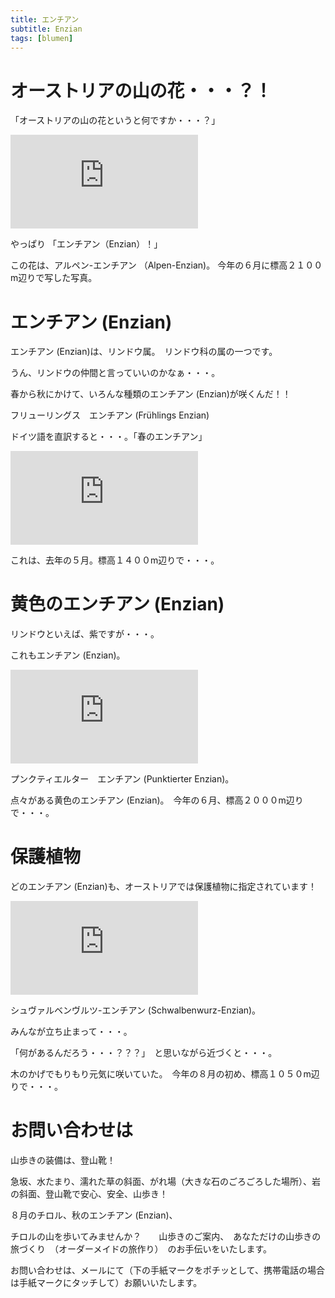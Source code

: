 ```yaml
---
title: エンチアン
subtitle: Enzian
tags: [blumen]
---
```


# オーストリアの山の花・・・？！

「オーストリアの山の花というと何ですか・・・？」

![20240622alpenenzian](https://piwigo.schickl.de/i.php?/upload/2024/08/22/20240822080033-ce1e09a8-me.jpg)

やっぱり 「エンチアン（Enzian）！」　

この花は、アルペン-エンチアン （Alpen-Enzian)。 今年の６月に標高２１００m辺りで写した写真。


# エンチアン (Enzian)

エンチアン (Enzian)は、リンドウ属。　リンドウ科の属の一つです。

うん、リンドウの仲間と言っていいのかなぁ・・・。

春から秋にかけて、いろんな種類のエンチアン (Enzian)が咲くんだ！！

フリューリングス　エンチアン (Frühlings Enzian)

ドイツ語を直訳すると・・・。「春のエンチアン」

![fruehlingsenzian](https://piwigo.schickl.de/i.php?/upload/2024/01/18/20240118184516-064cad4a-me.jpg)

これは、去年の５月。標高１４００m辺りで・・・。


# 黄色のエンチアン (Enzian)

リンドウといえば、紫ですが・・・。

これもエンチアン (Enzian)。

![punktierter-enzian](https://piwigo.schickl.de/i.php?/upload/2024/06/27/20240627143931-fac74bc7-me.jpg)

プンクティエルター　エンチアン (Punktierter Enzian)。

点々がある黄色のエンチアン (Enzian)。　今年の６月、標高２０００m辺りで・・・。


# 保護植物

どのエンチアン (Enzian)も、オーストリアでは保護植物に指定されています！

![20240806](https://piwigo.schickl.de/i.php?/upload/2024/08/22/20240822112041-c0107c0e-me.jpg)

シュヴァルベンヴルツ-エンチアン (Schwalbenwurz-Enzian)。

みんなが立ち止まって・・・。

「何があるんだろう・・・？？？」　と思いながら近づくと・・・。

木のかげでもりもり元気に咲いていた。　今年の８月の初め、標高１０５０m辺りで・・・。


# お問い合わせは

山歩きの装備は、登山靴！　

急坂、水たまり、濡れた草の斜面、がれ場（大きな石のごろごろした場所）、岩の斜面、登山靴で安心、安全、山歩き！

８月のチロル、秋のエンチアン (Enzian)、

チロルの山を歩いてみませんか？　　山歩きのご案内、　あなただけの山歩きの旅づくり　（オーダーメイドの旅作り）　のお手伝いをいたします。

お問い合わせは、メールにて（下の手紙マークをポチッとして、携帯電話の場合は手紙マークにタッチして）お願いいたします。
